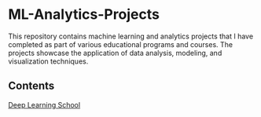 # ML-Analytics-Projects
This repository contains machine learning and analytics projects that I have completed as part of various educational programs and courses. The projects showcase the application of data analysis, modeling, and visualization techniques.
## Contents
[Deep Learning School](https://github.com/Darrifus/ML-Analytics-Projects/tree/06590650443b9b10d23d1e5271f2a8bb17636bf4/Deep%20Learning%20School)
